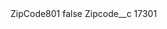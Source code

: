 <?xml version="1.0" encoding="UTF-8"?>
<CustomMetadata xmlns="http://soap.sforce.com/2006/04/metadata" xmlns:xsi="http://www.w3.org/2001/XMLSchema-instance" xmlns:xsd="http://www.w3.org/2001/XMLSchema">
    <label>ZipCode801</label>
    <protected>false</protected>
    <values>
        <field>Zipcode__c</field>
        <value xsi:type="xsd:string">17301</value>
    </values>
</CustomMetadata>
